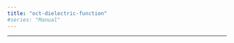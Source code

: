 ```yaml
---
title: "oct-dielectric-function"
#series: "Manual"
---
```




---------------------------------------------
